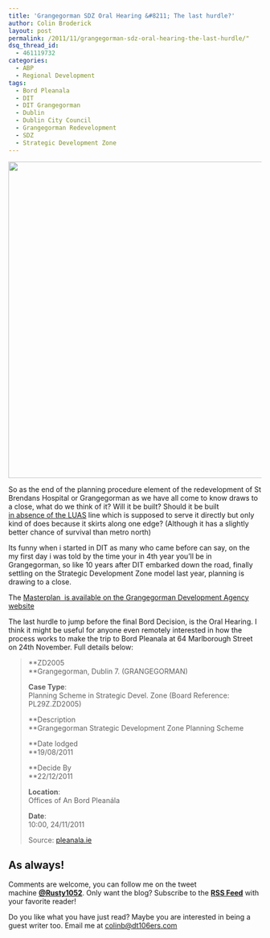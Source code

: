 ```yaml
---
title: 'Grangegorman SDZ Oral Hearing &#8211; The last hurdle?'
author: Colin Broderick
layout: post
permalink: /2011/11/grangegorman-sdz-oral-hearing-the-last-hurdle/"
dsq_thread_id:
  - 461119732
categories:
  - ABP
  - Regional Development
tags:
  - Bord Pleanala
  - DIT
  - DIT Grangegorman
  - Dublin
  - Dublin City Council
  - Grangegorman Redevelopment
  - SDZ
  - Strategic Development Zone
---
```

<img title="Grangegorman Plan" src="http://ggda.ie/assets/printable_images/GG_plan_01.jpg" alt="" width="630px" border="0" />

So as the end of the planning procedure element of the redevelopment of St Brendans Hospital or Grangegorman as we have all come to know draws to a close, what do we think of it? Will it be built? Should it be built <a title="LUAS BXD" href="http://www.rpa.ie/en/projects/luas_city_broombridge/Pages/default.aspx" target="_blank">in absence of the LUAS</a> line which is supposed to serve it directly but only kind of does because it skirts along one edge? (Although it has a slightly better chance of survival than metro north)

Its funny when i started in DIT as many who came before can say, on the my first day i was told by the time your in 4th year you&#8217;ll be in Grangegorman, so like 10 years after DIT embarked down the road, finally settling on the Strategic Development Zone model last year, planning is drawing to a close.

The <a href="http://ggda.ie/strategicplan.html" target="_blank">Masterplan  is available on the Grangegorman Development Agency website</a>

The last hurdle to jump before the final Bord Decision, is the Oral Hearing. I think it might be useful for anyone even remotely interested in how the process works to make the trip to Bord Pleanala at 64 Marlborough Street on 24th November. Full details below:

> **ZD2005  
> **Grangegorman, Dublin 7. (GRANGEGORMAN)
> 
> **Case Type**:  
> Planning Scheme in Strategic Devel. Zone (Board Reference: PL29Z.ZD2005)
> 
> **Description  
> **Grangegorman Strategic Development Zone Planning Scheme
> 
> **Date lodged  
> **19/08/2011
> 
> **Decide By  
> **22/12/2011
> 
> **Location**:  
> Offices of An Bord Pleanála
> 
> **Date**:  
> 10:00, 24/11/2011
> 
> Source: [pleanala.ie][1]

## As always!

Comments are welcome, you can follow me on the tweet machine **<a title="Follow me on Twitter" href="http://twitter.com/#!/rusty1052" target="_blank">@Rusty1052</a>**. Only want the blog? Subscribe to the **<a title="RSS Feed" href="http://feeds.feedburner.com/AnIrishPlanningStudentsBlog" target="_blank">RSS Feed</a>** with your favorite reader!

Do you like what you have just read? Maybe you are interested in being a guest writer too. Email me at colinb@dt106ers.com



 [1]: http://www.pleanala.ie/lists/oralhearings.htm